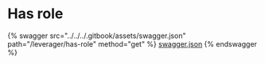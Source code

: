 # Has role

{% swagger src="../../../.gitbook/assets/swagger.json" path="/leverager/has-role" method="get" %}
[swagger.json](../../../.gitbook/assets/swagger.json)
{% endswagger %}
